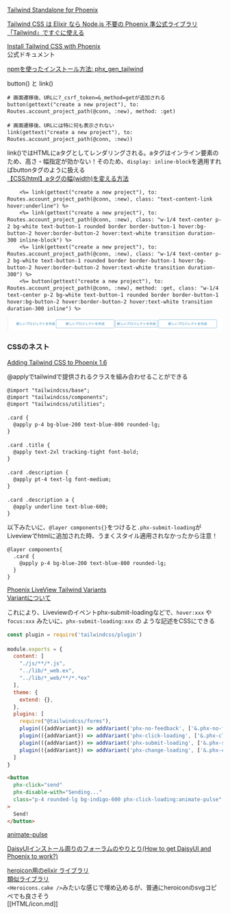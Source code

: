 [Tailwind Standalone for Phoenix](https://fly.io/phoenix-files/tailwind-standalone/)

[Tailwind CSS は Elixir なら Node.js 不要の Phoenix 準公式ライブラリ「Tailwind」ですぐに使える](https://qiita.com/piacerex/items/c2e6b1763fbcc7679e67)

[Install Tailwind CSS with Phoenix](https://tailwindcss.com/docs/guides/phoenix)  
公式ドキュメント

[npmを使ったインストール方法: phx_gen_tailwind](https://github.com/kevinlang/phx_gen_tailwind)


button() と link()

```
# 画面遷移後、URLに?_csrf_token=&_method=getが追加される
button(gettext("create a new project"), to: Routes.account_project_path(@conn, :new), method: :get)

# 画面遷移後、URLには特に何も表示されない
link(gettext("create a new project"), to: Routes.account_project_path(@conn, :new))
```

link()ではHTMLにaタグとしてレンダリングされる。aタグはインライン要素のため、高さ・幅指定が効かない！そのため、`display: inline-block`を適用すればbuttonタグのように扱える  
[【CSS/html】aタグの幅(width)を変える方法](https://csshtml.work/a-width/)

```
    <%= link(gettext("create a new project"), to: Routes.account_project_path(@conn, :new), class: "text-content-link hover:underline") %>
    <%= link(gettext("create a new project"), to: Routes.account_project_path(@conn, :new), class: "w-1/4 text-center p-2 bg-white text-button-1 rounded border border-button-1 hover:bg-button-2 hover:border-button-2 hover:text-white transition duration-300 inline-block") %>
    <%= link(gettext("create a new project"), to: Routes.account_project_path(@conn, :new), class: "w-1/4 text-center p-2 bg-white text-button-1 rounded border border-button-1 hover:bg-button-2 hover:border-button-2 hover:text-white transition duration-300") %>
    <%= button(gettext("create a new project"), to: Routes.account_project_path(@conn, :new), method: :get, class: "w-1/4 text-center p-2 bg-white text-button-1 rounded border border-button-1 hover:bg-button-2 hover:border-button-2 hover:text-white transition duration-300 inline") %>
```

![img](assets/img1.png)

### CSSのネスト

[Adding Tailwind CSS to Phoenix 1.6](https://pragmaticstudio.com/tutorials/adding-tailwind-css-to-phoenix)

@applyでtailwindで提供されるクラスを組み合わせることができる

```
@import "tailwindcss/base";
@import "tailwindcss/components";
@import "tailwindcss/utilities";

.card {
  @apply p-4 bg-blue-200 text-blue-800 rounded-lg;
}

.card .title {
  @apply text-2xl tracking-tight font-bold;
}

.card .description {
  @apply pt-4 text-lg font-medium;
}

.card .description a {
  @apply underline text-blue-600;
}
```

以下みたいに、`@layer components{}`をつけると`.phx-submit-loading`がLiveviewでhtmlに追加された時、うまくスタイル適用されなかったから注意！

```
@layer components{
  .card {
    @apply p-4 bg-blue-200 text-blue-800 rounded-lg;
  }
}
```

[Phoenix LiveView Tailwind Variants](https://fly.io/phoenix-files/phoenix-liveview-tailwind-variants/)  
[Variantについて](https://tailwindcss.com/docs/plugins#adding-variants)

これにより、Liveviewのイベントphx-submit-loadingなどで、`hover:xxx` や `focus:xxx` みたいに、`phx-submit-loading:xxx` の ような記述をCSSにできる

```js assets/tailwind.config.js
const plugin = require('tailwindcss/plugin')

module.exports = {
  content: [
    "./js/**/*.js",
    "../lib/*_web.ex",
    "../lib/*_web/**/*.*ex"
  ],
  theme: {
    extend: {},
  },
  plugins: [
    require("@tailwindcss/forms"),
    plugin(({addVariant}) => addVariant('phx-no-feedback', ['&.phx-no-feedback', '.phx-no-feedback &'])),
    plugin(({addVariant}) => addVariant('phx-click-loading', ['&.phx-click-loading', '.phx-click-loading &'])),
    plugin(({addVariant}) => addVariant('phx-submit-loading', ['&.phx-submit-loading', '.phx-submit-loading &'])),
    plugin(({addVariant}) => addVariant('phx-change-loading', ['&.phx-change-loading', '.phx-change-loading &']))
  ]
}
```

```html hogehoge.html.heex
<button
  phx-click="send"
  phx-disable-with="Sending..."
  class="p-4 rounded-lg bg-indigo-600 phx-click-loading:animate-pulse"
>
  Send!
</button>
```

[animate-pulse](https://tailwindcss.com/docs/animation#pulse)

[DaisyUIインストール周りのフォーラムのやりとり(How to get DaisyUI and Phoenix to work?)](https://elixirforum.com/t/how-to-get-daisyui-and-phoenix-to-work/46612)

[heroicon用のelixir ライブラリ](https://github.com/mveytsman/heroicons_elixir/blob/main/LICENSE)  
[類似ライブラリ](https://github.com/miguel-s/ex_heroicons)  
`<Heroicons.cake />`みたいな感じで埋め込めるが、普通にheroiconのsvgコピペでも良さそう  
[[HTML/icon.md]]
